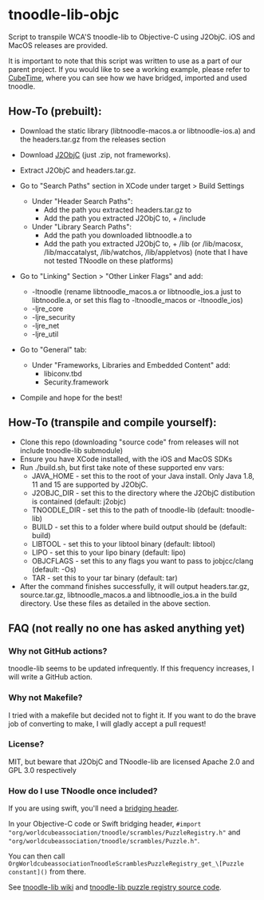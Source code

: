# tnoodle-lib-objc

Script to transpile WCA'S tnoodle-lib to Objective-C using J2ObjC. iOS and MacOS releases are provided.

It is important to note that this script was written to use as a part of our parent project. If you would like to see a working example, please refer to [CubeTime](https://github.com/CubeStuffs/CubeTime), where you can see how we have bridged, imported and used tnoodle.

## How-To (prebuilt):
 - Download the static library (libtnoodle-macos.a or libtnoodle-ios.a) and the headers.tar.gz from the releases section
 - Download [J2ObjC](https://github.com/google/j2objc) (just .zip, not frameworks).
 - Extract J2ObjC and headers.tar.gz.
 - Go to "Search Paths" section in XCode under target > Build Settings
   - Under "Header Search Paths":
     - Add the path you extracted headers.tar.gz to
     - Add the path you extracted J2ObjC to, + /include
   - Under "Library Search Paths":
     - Add the path you downloaded libtnoodle.a to
     - Add the path you extracted J2ObjC to, + /lib (or /lib/macosx, /lib/maccatalyst, /lib/watchos, /lib/appletvos) (note that I have not tested TNoodle on these platforms)
 - Go to "Linking" Section > "Other Linker Flags" and add:
   - -ltnoodle (rename libtnoodle_macos.a or libtnoodle_ios.a just to libtnoodle.a, or set this flag to -ltnoodle_macos or -ltnoodle_ios)
   - -ljre_core
   - -ljre_security
   - -ljre_net
   - -ljre_util
 - Go to "General" tab:
    - Under "Frameworks, Libraries and Embedded Content" add:
      - libiconv.tbd
      - Security.framework

 - Compile and hope for the best!

## How-To (transpile and compile yourself):
 - Clone this repo (downloading "source code" from releases will not include tnoodle-lib submodule)
 - Ensure you have XCode installed, with the iOS and MacOS SDKs
 - Run ./build.sh, but first take note of these supported env vars:
   - JAVA_HOME - set this to the root of your Java install. Only Java 1.8, 11 and 15 are supported by J2ObjC.
   - J2OBJC_DIR - set this to the directory where the J2ObjC distibution is contained (default: j2objc)
   - TNOODLE_DIR - set this to the path of tnoodle-lib (default: tnoodle-lib)
   - BUILD - set this to a folder where build output should be (default: build)
   - LIBTOOL - set this to your libtool binary (default: libtool)
   - LIPO - set this to your lipo binary (default: lipo)
   - OBJCFLAGS - set this to any flags you want to pass to jobjcc/clang (default: -Os)
   - TAR - set this to your tar binary (default: tar)
 - After the command finishes successfully, it will output headers.tar.gz, source.tar.gz, libtnoodle_macos.a and libtnoodle_ios.a in the build directory. Use these files as detailed in the above section.

## FAQ (not really no one has asked anything yet)
### Why not GitHub actions?
tnoodle-lib seems to be updated infrequently. If this frequency increases, I will write a GitHub action.
### Why not Makefile?
I tried with a makefile but decided not to fight it. If you want to do the brave job of converting to make, I will gladly accept a pull request!
### License?
MIT, but beware that J2ObjC and TNoodle-lib are licensed Apache 2.0 and GPL 3.0 respectively
### How do I use TNoodle once included?
If you are using swift, you'll need a [bridging header](https://developer.apple.com/documentation/swift/imported_c_and_objective-c_apis/importing_objective-c_into_swift).

In your Objective-C code or Swift bridging header, `#import` `"org/worldcubeassociation/tnoodle/scrambles/PuzzleRegistry.h"` and `"org/worldcubeassociation/tnoodle/scrambles/Puzzle.h"`.

You can then call `OrgWorldcubeassociationTnoodleScramblesPuzzleRegistry_get_\[Puzzle constant]()` from there.

See [tnoodle-lib wiki](https://github.com/thewca/tnoodle-lib/wiki/Using-TNoodle-lib-in-your-application) and [tnoodle-lib puzzle registry source code](https://github.com/thewca/tnoodle-lib/blob/master/scrambles/src/main/java/org/worldcubeassociation/tnoodle/scrambles/PuzzleRegistry.java).
